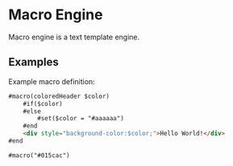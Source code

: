 # Macro Engine

Macro engine is a text template engine.

## Examples

Example macro definition:
```html
#macro(coloredHeader $color)
    #if($color)
    #else
        #set($color = "#aaaaaa")
    #end
    <div style="background-color:$color;">Hello World!</div>
#end

#macro("#015cac")
```